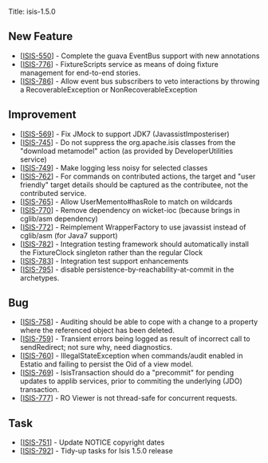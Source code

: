 Title: isis-1.5.0
                   
<h2>        New Feature
</h2>
<ul>
<li>[<a href='https://issues.apache.org/jira/browse/ISIS-550'>ISIS-550</a>] -         Complete the guava EventBus support with new annotations
</li>
<li>[<a href='https://issues.apache.org/jira/browse/ISIS-776'>ISIS-776</a>] -         FixtureScripts service as means of doing fixture management for end-to-end stories.
</li>
<li>[<a href='https://issues.apache.org/jira/browse/ISIS-786'>ISIS-786</a>] -         Allow event bus subscribers to veto interactions by throwing a RecoverableException or NonRecoverableException
</li>
</ul>

<h2>        Improvement
</h2>
<ul>
<li>[<a href='https://issues.apache.org/jira/browse/ISIS-569'>ISIS-569</a>] -         Fix JMock to support JDK7 (JavassistImposteriser)
</li>
<li>[<a href='https://issues.apache.org/jira/browse/ISIS-745'>ISIS-745</a>] -         Do not suppress the org.apache.isis classes from the &quot;download metamodel&quot; action (as provided by DeveloperUtilities service)
</li>
<li>[<a href='https://issues.apache.org/jira/browse/ISIS-749'>ISIS-749</a>] -         Make logging less noisy for selected classes
</li>
<li>[<a href='https://issues.apache.org/jira/browse/ISIS-762'>ISIS-762</a>] -         For commands on contributed actions, the target and &quot;user friendly&quot; target details should be captured as the contributee, not the contributed service.
</li>
<li>[<a href='https://issues.apache.org/jira/browse/ISIS-765'>ISIS-765</a>] -         Allow UserMemento#hasRole to match on wildcards
</li>
<li>[<a href='https://issues.apache.org/jira/browse/ISIS-770'>ISIS-770</a>] -         Remove dependency on wicket-ioc (because brings in cglib/asm dependency)
</li>
<li>[<a href='https://issues.apache.org/jira/browse/ISIS-772'>ISIS-772</a>] -         Reimplement WrapperFactory to use javassist instead of cglib/asm (for Java7 support)
</li>
<li>[<a href='https://issues.apache.org/jira/browse/ISIS-782'>ISIS-782</a>] -         Integration testing framework should automatically install the FixtureClock singleton rather than the regular Clock
</li>
<li>[<a href='https://issues.apache.org/jira/browse/ISIS-783'>ISIS-783</a>] -         Integration test support enhancements
</li>
<li>[<a href='https://issues.apache.org/jira/browse/ISIS-795'>ISIS-795</a>] -         disable persistence-by-reachability-at-commit in the archetypes.
</li>
</ul>
    
                            
<h2>        Bug
</h2>
<ul>
<li>[<a href='https://issues.apache.org/jira/browse/ISIS-758'>ISIS-758</a>] -         Auditing should be able to cope with a change to a property where the referenced object has been deleted.
</li>
<li>[<a href='https://issues.apache.org/jira/browse/ISIS-759'>ISIS-759</a>] -         Transient errors being logged as result of incorrect call to sendRedirect; not sure why, need diagnostics.
</li>
<li>[<a href='https://issues.apache.org/jira/browse/ISIS-760'>ISIS-760</a>] -         IllegalStateException when commands/audit enabled in Estatio and failing to persist the Oid of a view model.
</li>
<li>[<a href='https://issues.apache.org/jira/browse/ISIS-769'>ISIS-769</a>] -         IsisTransaction should do a &quot;precommit&quot; for pending updates to applib services, prior to commiting the underlying (JDO) transaction.
</li>
<li>[<a href='https://issues.apache.org/jira/browse/ISIS-777'>ISIS-777</a>] -         RO Viewer is not thread-safe for concurrent requests.
</li>
</ul>

                
<h2>        Task
</h2>
<ul>
<li>[<a href='https://issues.apache.org/jira/browse/ISIS-751'>ISIS-751</a>] -         Update NOTICE copyright dates
</li>
<li>[<a href='https://issues.apache.org/jira/browse/ISIS-792'>ISIS-792</a>] -         Tidy-up tasks for Isis 1.5.0 release
</li>
</ul>
                